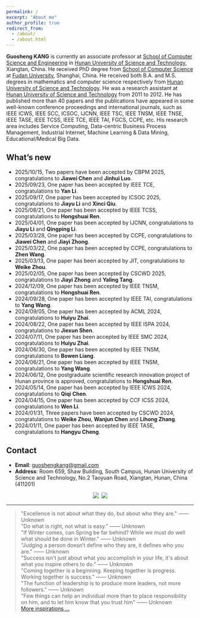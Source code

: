 ```yaml
---
permalink: /
excerpt: "About me"
author_profile: true
redirect_from: 
  - /about/
  - /about.html
---
```


**Guosheng KANG** is currently an associate professor at [School of Computer Science and Engineering](http://computer.hnust.edu.cn/) in [Hunan University of Science and Technology](http://www.hnust.edu.cn/), Xiangtan, China. He received PhD degree from [School of Computer Science](http://www.cs.fudan.edu.cn/) at [Fudan University](https://www.fudan.edu.cn/), Shanghai, China. He received both B.A. and M.S. degrees in mathematics and computer science respectively from [Hunan University of Science and Technology](http://www.hnust.edu.cn/). He was a research assistant at [Hunan University of Science and Technology](http://www.hnust.edu.cn/) from 2011 to 2012. He has published more than 40 papers and the publications have appeared in some well-known conference proceedings and international journals, such as IEEE ICWS, IEEE SCC, ICSOC, IJCNN, IEEE TSC, IEEE TNSM, IEEE TNSE, IEEE TASE, IEEE TCSS, IEEE TCE, IEEE TAI, FGCS, CCPE, etc. His research area includes Service Computing, Data-centric Business Process Management, Industrial Internet, Machine Learning & Data Mining, Educational/Medical Big Data.

What’s new
------
- 2025/10/15, Two papers have been accepted by CBPM 2025, congratulations to **Jiawei Chen** and **Jinhui Luo**.
- 2025/09/23, One paper has been accepted by IEEE TCE, congratulations to **Yan Li**.
- 2025/09/17, One paper has been accepted by ICSOC 2025, congratulations to **Jiayu Li** and **Xinci Qiu**.
- 2025/08/21, One paper has been accepted by IEEE TCSS, congratulations to **Hongshuai Ren**.
- 2025/04/01, One paper has been accepted by IJCNN, congratulations to **Jiayu Li** and **Qingping Li**.
- 2025/03/28, One paper has been accepted by CCPE, congratulations to **Jiawei Chen** and **Jiayi Zhong**.
- 2025/03/22, One paper has been accepted by CCPE, congratulations to **Zhen Wang**.
- 2025/03/13, One paper has been accepted by JIT, congratulations to **Weike Zhou**.
- 2025/02/05, One paper has been accepted by CSCWD 2025, congratulations to **Jiayi Zhong** and **Yaling Tang**.
- 2024/12/09, One paper has been accepted by IEEE TNSM, congratulations to **Hongshuai Ren**.
- 2024/09/28, One paper has been accepted by IEEE TAI, congratulations to **Yang Wang**.
- 2024/09/05, One paper has been accepted by ACML 2024, congratulations to **Huiyu Zhai**.
- 2024/08/22, One paper has been accepted by IEEE ISPA 2024, congratulations to **Jiexun Shen**.
- 2024/07/11, One paper has been accepted by IEEE SMC 2024, congratulations to **Huiyu Zhai**.
- 2024/06/30, One paper has been accepted by IEEE TNSM, congratulations to **Bowen Liang**.
- 2024/06/21, One paper has been accepted by IEEE TNSM, congratulations to **Yang Wang**.
- 2024/06/12, One postgraduate scientific research innovation project of Hunan province is approved, congratulations to **Hongshuai Ren**.
- 2024/05/14, One paper has been accepted by IEEE ICWS 2024, congratulations to **Qiqi Chen**.
- 2024/04/15, One paper has been accepted by CCF ICSS 2024, congratulations to **Wen Li**.
- 2024/01/31, Three papers have been accepted by CSCWD 2024, congratulations to **Weike Zhou**, **Wanjun Chen** and **Lihong Zhang**.
- 2024/01/11, One paper has been accepted by IEEE TASE, congratulations to **Hangyu Cheng**.

Contact
------
* **Email**: guoshengkang@gmail.com
* **Address**: Room 659, Shaw Building, South Campus, Hunan University of Science and Technology, No.2 Taoyuan Road, Xiangtan, Hunan, China (411201)

<center><a href="http://www.hnust.edu.cn/"  title="HNUST"><img src="http://guoshengkang.github.io/images/HNUST-logo.png" /></a>&ensp;<a href="http://www.fudan.edu.cn"  title="FUDAN"><img src="http://guoshengkang.github.io/images/FUDAN-logo.png" /></a></center>

------
> "Excellence is not about what they do, but about who they are." —— Unknown  
> "Do what is right, not what is easy." —— Unknown  
> "If Winter comes, can Spring be far behind? While we must do well what should be done in Winter." —— Unknown   
> "Judging a person doesn’t define who they are, it defines who you are." —— Unknown   
> "Success isn't just about what you accomplish in your life, it's about what you inspire others to do."  —— Unknown  
> "Coming together is a beginning. Keeping together is progress. Working together is success."  —— Unknown  
> "The function of leadership is to produce more leaders, not more followers."  —— Unknown  
> "Few things can help an individual more than to place responsibility on him, and to let him know that you trust him"  —— Unknown  
[More inspirations ...](http://guoshengkang.github.io/Misc/inspirations)

